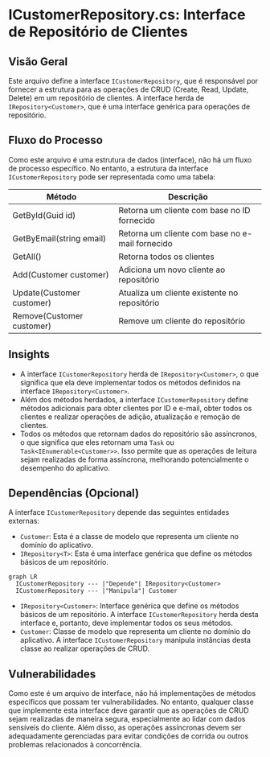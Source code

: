 # ICustomerRepository.cs: Interface de Repositório de Clientes

## Visão Geral
Este arquivo define a interface `ICustomerRepository`, que é responsável por fornecer a estrutura para as operações de CRUD (Create, Read, Update, Delete) em um repositório de clientes. A interface herda de `IRepository<Customer>`, que é uma interface genérica para operações de repositório.

## Fluxo do Processo
Como este arquivo é uma estrutura de dados (interface), não há um fluxo de processo específico. No entanto, a estrutura da interface `ICustomerRepository` pode ser representada como uma tabela:

| Método | Descrição |
| ------ | --------- |
| GetById(Guid id) | Retorna um cliente com base no ID fornecido |
| GetByEmail(string email) | Retorna um cliente com base no e-mail fornecido |
| GetAll() | Retorna todos os clientes |
| Add(Customer customer) | Adiciona um novo cliente ao repositório |
| Update(Customer customer) | Atualiza um cliente existente no repositório |
| Remove(Customer customer) | Remove um cliente do repositório |

## Insights
- A interface `ICustomerRepository` herda de `IRepository<Customer>`, o que significa que ela deve implementar todos os métodos definidos na interface `IRepository<Customer>`.
- Além dos métodos herdados, a interface `ICustomerRepository` define métodos adicionais para obter clientes por ID e e-mail, obter todos os clientes e realizar operações de adição, atualização e remoção de clientes.
- Todos os métodos que retornam dados do repositório são assíncronos, o que significa que eles retornam uma `Task` ou `Task<IEnumerable<Customer>>`. Isso permite que as operações de leitura sejam realizadas de forma assíncrona, melhorando potencialmente o desempenho do aplicativo.

## Dependências (Opcional)
A interface `ICustomerRepository` depende das seguintes entidades externas:

- `Customer`: Esta é a classe de modelo que representa um cliente no domínio do aplicativo.
- `IRepository<T>`: Esta é uma interface genérica que define os métodos básicos de um repositório.

```mermaid
graph LR
  ICustomerRepository --- |"Depende"| IRepository<Customer>
  ICustomerRepository --- |"Manipula"| Customer
```

- `IRepository<Customer>`: Interface genérica que define os métodos básicos de um repositório. A interface `ICustomerRepository` herda desta interface e, portanto, deve implementar todos os seus métodos.
- `Customer`: Classe de modelo que representa um cliente no domínio do aplicativo. A interface `ICustomerRepository` manipula instâncias desta classe ao realizar operações de CRUD.

## Vulnerabilidades
Como este é um arquivo de interface, não há implementações de métodos específicos que possam ter vulnerabilidades. No entanto, qualquer classe que implemente esta interface deve garantir que as operações de CRUD sejam realizadas de maneira segura, especialmente ao lidar com dados sensíveis do cliente. Além disso, as operações assíncronas devem ser adequadamente gerenciadas para evitar condições de corrida ou outros problemas relacionados à concorrência.